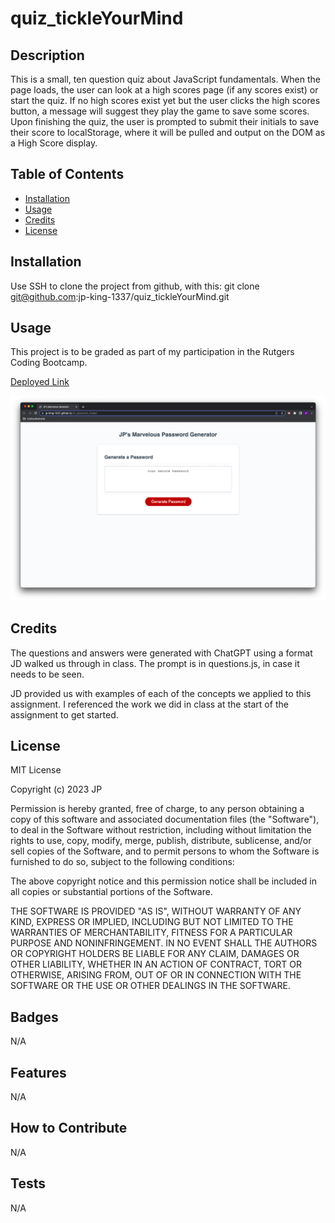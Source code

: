 # quiz_tickleYourMind


## Description

This is a small, ten question quiz about JavaScript fundamentals. When the page loads, the user can look at a high scores page (if any scores exist) or start the quiz. If no high scores exist yet but the user clicks the high scores button, a message will suggest they play the game to save some scores. Upon finishing the quiz, the user is prompted to submit their initials to save their score to localStorage, where it will be pulled and output on the DOM as a High Score display.


## Table of Contents

- [Installation](#installation)
- [Usage](#usage)
- [Credits](#credits)
- [License](#license)


## Installation

Use SSH to clone the project from github, with this:
git clone git@github.com:jp-king-1337/quiz_tickleYourMind.git


## Usage

This project is to be graded as part of my participation in the Rutgers Coding Bootcamp.

[Deployed Link](https://jp-king-1337.github.io/quiz_tickleYourMind/)


![initial view to the page](https://github.com/jp-king-1337/JP_password_maker/blob/main/screenshots/Screenshot%202023-06-01%20at%2010.12.15%20PM.png?raw=true)


## Credits

The questions and answers were generated with ChatGPT using a format JD walked us through in class. The prompt is in questions.js, in case it needs to be seen.

JD provided us with examples of each of the concepts we applied to this assignment. I referenced the work we did in class at the start of the assignment to get started.


## License

MIT License

Copyright (c) 2023 JP

Permission is hereby granted, free of charge, to any person obtaining a copy
of this software and associated documentation files (the "Software"), to deal
in the Software without restriction, including without limitation the rights
to use, copy, modify, merge, publish, distribute, sublicense, and/or sell
copies of the Software, and to permit persons to whom the Software is
furnished to do so, subject to the following conditions:

The above copyright notice and this permission notice shall be included in all
copies or substantial portions of the Software.

THE SOFTWARE IS PROVIDED "AS IS", WITHOUT WARRANTY OF ANY KIND, EXPRESS OR
IMPLIED, INCLUDING BUT NOT LIMITED TO THE WARRANTIES OF MERCHANTABILITY,
FITNESS FOR A PARTICULAR PURPOSE AND NONINFRINGEMENT. IN NO EVENT SHALL THE
AUTHORS OR COPYRIGHT HOLDERS BE LIABLE FOR ANY CLAIM, DAMAGES OR OTHER
LIABILITY, WHETHER IN AN ACTION OF CONTRACT, TORT OR OTHERWISE, ARISING FROM,
OUT OF OR IN CONNECTION WITH THE SOFTWARE OR THE USE OR OTHER DEALINGS IN THE
SOFTWARE.


## Badges

N/A


## Features

N/A


## How to Contribute

N/A


## Tests

N/A